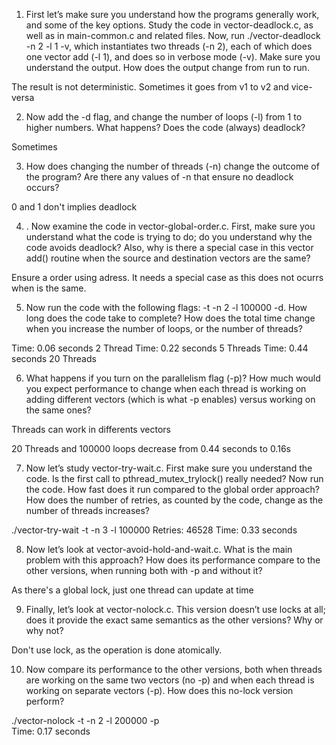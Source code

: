 1. First let’s make sure you understand how the programs generally work, and
some of the key options. Study the code in vector-deadlock.c, as well
as in main-common.c and related files.
Now, run ./vector-deadlock -n 2 -l 1 -v, which instantiates two
threads (-n 2), each of which does one vector add (-l 1), and does so in
verbose mode (-v). Make sure you understand the output. How does the
output change from run to run.

The result is not deterministic. Sometimes it goes from v1 to v2 and vice-versa

2. Now add the -d flag, and change the number of loops (-l) from 1 to higher
numbers. What happens? Does the code (always) deadlock?

Sometimes

3. How does changing the number of threads (-n) change the outcome of the
program? Are there any values of -n that ensure no deadlock occurs?

0 and 1 don't implies deadlock

4. . Now examine the code in vector-global-order.c. First, make sure you
understand what the code is trying to do; do you understand why the code
avoids deadlock? Also, why is there a special case in this vector add()
routine when the source and destination vectors are the same?

Ensure a order using adress. It needs a special case as this does not ocurrs when is the same.

5. Now run the code with the following flags: -t -n 2 -l 100000 -d. How long does the code take to complete? How does the total time change when you increase the number of loops, or the number of threads?

Time: 0.06 seconds  2 Thread
Time: 0.22 seconds  5 Threads
Time: 0.44 seconds 20 Threads

6. What happens if you turn on the parallelism flag (-p)? How much would you expect performance to change when each thread is working on adding different vectors (which is what -p enables) versus working on the same ones?

Threads can work in differents vectors

20 Threads and 100000 loops decrease from 0.44 seconds to 0.16s

7. Now let’s study vector-try-wait.c. First make sure you understand the code. Is the first call to pthread_mutex_trylock() really needed? Now run the code. How fast does it run compared to the global order approach? How does the number of retries, as counted by the code, change as the number of threads increases?

./vector-try-wait -t -n 3 -l 100000 
Retries: 46528
Time: 0.33 seconds

8. Now let’s look at vector-avoid-hold-and-wait.c. What is the main problem with this approach? How does its performance compare to the other versions, when running both with -p and without it?

As there's a global lock, just one thread can update at time

9. Finally, let’s look at vector-nolock.c. This version doesn’t use locks at all; does it provide the exact same semantics as the other versions? Why or why not?

Don't use lock, as the operation is done atomically.

10. Now compare its performance to the other versions, both when threads are working on the same two vectors (no -p) and when each thread is working on separate vectors (-p). How does this no-lock version perform?

./vector-nolock -t -n 2 -l 200000 -p   
Time: 0.17 seconds




